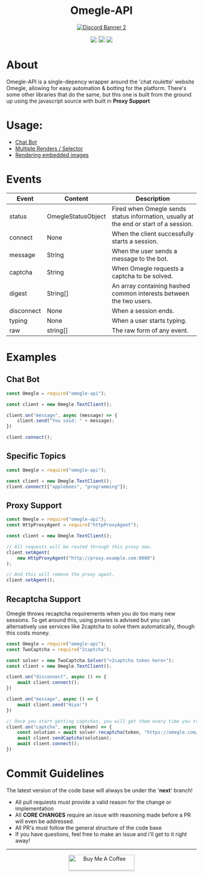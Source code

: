 <h1 align="center">Omegle-API</h1>
<p align="center">
    <a href="https://discord.gg/tamVs2Ujrf">
        <img src="https://discordapp.com/api/guilds/769020183540400128/widget.png?style=banner2" alt="Discord Banner 2"/>
    </a>
    <div align="center">
        <img src="https://img.shields.io/bundlephobia/min/omegle-api">
        <a href="https://badge.fury.io/js/omegle-api"><img src="https://badge.fury.io/js/omegle-api.svg" alt="npm version" height="18"></a>
        <img src="https://img.shields.io/npm/dw/omegle-api">
    </div>
</p>

# About
Omegle-API is a single-depency wrapper around the 'chat roulette' website Omegle, allowing for easy automation & botting for the platform. There's some other libraries that do the same, but this one is built from the ground up using the javascript source with built in **Proxy Support**

# Usage:
<p>
    <ul>
        <li>
            <a href = "#Chat-Bot">Chat Bot</a>
        </li>
        <li>
            <a href = "#Specific-Topics">Multiple Renders / Selector</a>
        </li>
        <li>
            <a href = "#Proxy Support">Rendering embedded images</a>
        </li>
    </ul>
</p>

# Events
| Event | Content | Description |
|---|---|---|
| status | OmegleStatusObject | Fired when Omegle sends status information, usually at the end or start of a session. |
| connect | None | When the client successfully starts a session. |
| message | String | When the user sends a message to the bot. |
| captcha | String | When Omegle requests a captcha to be solved. |
| digest | String[] | An array containing hashed common interests between the two users. |
| disconnect | None | When a session ends. |
| typing | None | When a user starts typing. |
| raw | string[] | The raw form of any event. |
# Examples

## Chat Bot
```js
const Omegle = require("omegle-api");

const client = new Omegle.TextClient();

client.on("message", async (message) => {
    client.send("You said: " + message);
})

client.connect();
```

## Specific Topics
```js
const Omegle = require("omegle-api");

const client = new Omegle.TextClient();
client.connect(["applebees", "programming"]);
```

## Proxy Support
```js
const Omegle = require("omegle-api");
const HttpProxyAgent = require("httpProxyAgent");

const client = new Omegle.TextClient();

// All requests will be routed through this proxy now.
client.setAgent(
    new HttpProxyAgent("http://proxy.example.com:8080")
);

// And this will remove the proxy agent.
client.setAgent();
```

## Recaptcha Support
Omegle throws recaptcha requirements when you do too many new sessions. To get around this, using proxies is advised but you can alternatively use services like 2captcha to solve them automatically, though this costs money.

```js
const Omegle = require("omegle-api");
const TwoCaptcha = require("2captcha");

const solver = new TwoCaptcha.Solver("<2captcha token here>");
const client = new Omegle.TextClient();

client.on("disconnect", async () => {
    await client.connect();
})

client.on("message", async () => {
    await client.send("Hiya!")
})

// Once you start getting captchas, you will get them every time you try to connect for 12-24 hours.
client.on("captcha", async (token) => {
    const solution = await solver.recaptcha(token, "https://omegle.com/");
    await client.sendCaptcha(solution);
    await client.connect();
})
```

# Commit Guidelines

The latest version of the code base will always be under the '**next**' branch!

- All pull requiests must provide a valid reason for the change or implementation
- All **CORE CHANGES** require an issue with reasoning made before a PR will even be addressed.
- All PR's must follow the general structure of the code base
- If you have questions, feel free to make an issue and i'll get to it right away!

<hr>
<div style="text-align: center">
<a href="https://www.buymeacoffee.com/ether" target="_blank"><img src="https://www.buymeacoffee.com/assets/img/custom_images/orange_img.png" alt="Buy Me A Coffee" style="height: 41px !important;width: 174px !important;box-shadow: 0px 3px 2px 0px rgba(190, 190, 190, 0.5) !important;-webkit-box-shadow: 0px 3px 2px 0px rgba(190, 190, 190, 0.5) !important;" ></a>
</div>